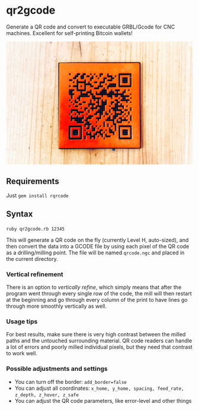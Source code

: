 # qr2gcode

Generate a QR code and convert to executable GRBL/Gcode for CNC machines. Excellent for self-printing Bitcoin wallets!

![a sample image of a CNC-milled QR Code](https://raw.githubusercontent.com/mittermayr/qr2gcode/master/sample_code.jpg)

## Requirements

Just `gem install rqrcode`

## Syntax

`ruby qr2gcode.rb 12345`

This will generate a QR code on the fly (currently Level H, auto-sized), and then convert the data into a GCODE file by using each pixel of the QR code as a drilling/milling point. The file will be named `qrcode.ngc` and placed in the current directory.

### Vertical refinement

There is an option to *vertically refine*, which simply means that after the program went through every single row of the code, the mill will then restart at the beginning and go through every column of the print to have lines go through more smoothly vertically as well.

### Usage tips

For best results, make sure there is very high contrast between the milled paths and the untouched surrounding material. QR code readers can handle a lot of errors and poorly milled individual pixels, but they need that contrast to work well.

### Possible adjustments and settings

* You can turn off the border: `add_border=false`
* You can adjust all coordinates: `x_home, y_home, spacing, feed_rate, z_depth, z_hover, z_safe`
* You can adjust the QR code parameters, like error-level and other things
